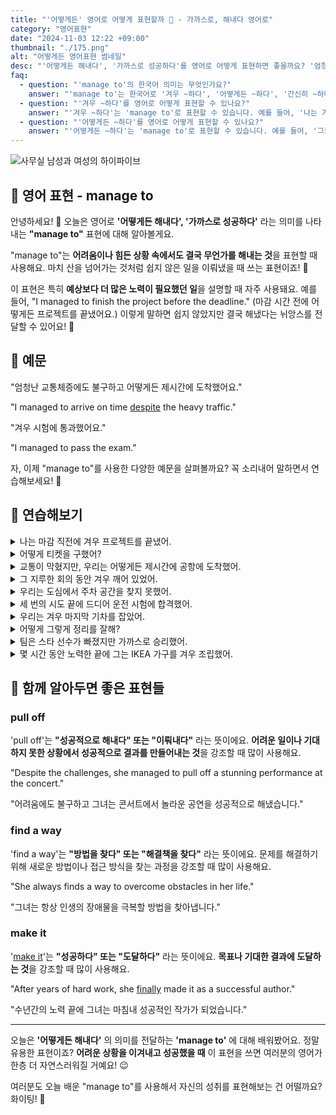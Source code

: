 ```yaml
---
title: "'어떻게든' 영어로 어떻게 표현할까 💪 - 가까스로, 해내다 영어로"
category: "영어표현"
date: "2024-11-03 12:22 +09:00"
thumbnail: "./175.png"
alt: "어떻게든 영어표현 썸네일"
desc: "'어떻게든 해내다', '가까스로 성공하다'를 영어로 어떻게 표현하면 좋을까요? '엄청난 교통체증에도 불구하고 제시간에 도착했어요.', '겨우 시험에 통과했어요.' 등을 영어로 표현하는 법을 배워봅시다. 다양한 예문을 통해서 연습하고 본인의 표현으로 만들어 보세요."
faq:
  - question: "'manage to'의 한국어 의미는 무엇인가요?"
    answer: "'manage to'는 한국어로 '겨우 ~하다', '어떻게든 ~하다', '간신히 ~하다' 등으로 번역될 수 있습니다. 주로 어려운 상황에서도 어떤 일을 성공적으로 해내는 상황에서 사용됩니다."
  - question: "'겨우 ~하다'를 영어로 어떻게 표현할 수 있나요?"
    answer: "'겨우 ~하다'는 'manage to'로 표현할 수 있습니다. 예를 들어, '나는 겨우 그 문제를 해결했다'는 'I managed to solve the problem'으로 말할 수 있습니다."
  - question: "'어떻게든 ~하다'를 영어로 어떻게 표현할 수 있나요?"
    answer: "'어떻게든 ~하다'는 'manage to'로 표현할 수 있습니다. 예를 들어, '그들은 어떻게든 프로젝트를 완료했다'는 'They managed to complete the project'로 말할 수 있습니다."
---
```


![사무실 남성과 여성의 하이파이브](./175-1.jpg)

## 🌟 영어 표현 - manage to

안녕하세요! 👋 오늘은 영어로 **'어떻게든 해내다', '가까스로 성공하다'** 라는 의미를 나타내는 **"manage to"** 표현에 대해 알아볼게요.

"manage to"는 **어려움이나 힘든 상황 속에서도 결국 무언가를 해내는 것**을 표현할 때 사용해요. 마치 산을 넘어가는 것처럼 쉽지 않은 일을 이뤄냈을 때 쓰는 표현이죠! 💪

이 표현은 특히 **예상보다 더 많은 노력이 필요했던 일**을 설명할 때 자주 사용돼요. 예를 들어, "I managed to finish the project before the deadline." (마감 시간 전에 어떻게든 프로젝트를 끝냈어요.) 이렇게 말하면 쉽지 않았지만 결국 해냈다는 뉘앙스를 전달할 수 있어요! 🎯

<script async src="https://pagead2.googlesyndication.com/pagead/js/adsbygoogle.js?client=ca-pub-1465612013356152"
     crossorigin="anonymous"></script>
<!-- engple-horizontal-ad -->

<ins class="adsbygoogle"
     style="display:block"
     data-ad-client="ca-pub-1465612013356152"
     data-ad-slot="2106896038"
     data-ad-format="auto"
     data-full-width-responsive="true"></ins>

<script>
     (adsbygoogle = window.adsbygoogle || []).push({});
</script>

## 📖 예문

"엄청난 교통체증에도 불구하고 어떻게든 제시간에 도착했어요."

"I managed to arrive on time [despite](/blog/in-english/341.despite/) the heavy traffic."

"겨우 시험에 통과했어요."

"I managed to pass the exam."

자, 이제 "manage to"를 사용한 다양한 예문을 살펴볼까요? 꼭 소리내어 말하면서 연습해보세요! 🚀

## 💬 연습해보기

<details>
<summary>나는 마감 직전에 겨우 프로젝트를 끝냈어.</summary>
<span>I managed to finish the project just before the deadline.</span>
</details>

<details>
<summary>어떻게 티켓을 구했어?</summary>
<span>How did you manage to get tickets?</span>
</details>

<details>
<summary>교통이 막혔지만, 우리는 어떻게든 제시간에 공항에 도착했어.</summary>
<span>Despite the traffic, we managed to make it to the airport <a href="/blog/vocab-1/043.on-time/">on time</a>.</span>
</details>

<details>
<summary>그 지루한 회의 동안 겨우 깨어 있었어.</summary>
<span>I <a href="/blog/in-english/078.barely/">barely</a> managed to stay awake during that <a href="/blog/vocab-1/040.boring/">boring</a> meeting.</span>
</details>

<details>
<summary>우리는 도심에서 주차 공간을 찾지 못했어.</summary>
<span>We didn't manage to find a parking spot downtown.</span>
</details>

<details>
<summary>세 번의 시도 끝에 드디어 운전 시험에 합격했어.</summary>
<span>After three attempts, I <a href="/blog/in-english/182.finally/">finally</a> managed to pass my driving test.</span>
</details>

<details>
<summary>우리는 겨우 마지막 기차를 잡았어.</summary>
<span>We <a href="/blog/in-english/078.barely/">barely</a> managed to catch the last train home.</span>
</details>

<details>
<summary>어떻게 그렇게 정리를 잘해?</summary>
<span>How do you manage to stay so organized?</span>
</details>

<details>
<summary>팀은 스타 선수가 빠졌지만 가까스로 승리했어.</summary>
<span>The team managed to win despite missing their star player.</span>
</details>

<details>
<summary>몇 시간 동안 노력한 끝에 그는 IKEA 가구를 겨우 조립했어.</summary>
<span>After hours of trying, he managed to assemble the IKEA furniture.</span>
</details>

## 🤝 함께 알아두면 좋은 표현들

### pull off

'pull off'는 **"성공적으로 해내다" 또는 "이뤄내다"** 라는 뜻이에요. **어려운 일이나 기대하지 못한 상황에서 성공적으로 결과를 만들어내는 것**을 강조할 때 많이 사용해요.

"Despite the challenges, she managed to pull off a stunning performance at the concert."

"어려움에도 불구하고 그녀는 콘서트에서 놀라운 공연을 성공적으로 해냈습니다."

### find a way

'find a way'는 **"방법을 찾다" 또는 "해결책을 찾다"** 라는 뜻이에요. 문제를 해결하기 위해 새로운 방법이나 접근 방식을 찾는 과정을 강조할 때 많이 사용해요.

"She always finds a way to overcome obstacles in her life."

"그녀는 항상 인생의 장애물을 극복할 방법을 찾아냅니다."

### make it

'[make it](/blog/in-english/244.make-it/)'는 **"성공하다" 또는 "도달하다"** 라는 뜻이에요. **목표나 기대한 결과에 도달하는 것**을 강조할 때 많이 사용해요.

"After years of hard work, she [finally](/blog/in-english/182.finally/) made it as a successful author."

"수년간의 노력 끝에 그녀는 마침내 성공적인 작가가 되었습니다."

---

오늘은 **'어떻게든 해내다'** 의 의미를 전달하는 **'manage to'** 에 대해 배워봤어요. 정말 유용한 표현이죠? **어려운 상황을 이겨내고 성공했을 때** 이 표현을 쓰면 여러분의 영어가 한층 더 자연스러워질 거예요! 😉

여러분도 오늘 배운 "manage to"를 사용해서 자신의 성취를 표현해보는 건 어떨까요? 화이팅! 💪
